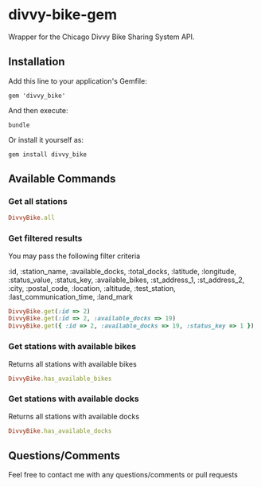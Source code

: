 # divvy-bike-gem
Wrapper for the Chicago Divvy Bike Sharing System API.

## Installation

Add this line to your application's Gemfile:

```
gem 'divvy_bike'
```

And then execute:

```
bundle
```

Or install it yourself as:

```
gem install divvy_bike
```

## Available Commands

### Get all stations

```ruby
DivvyBike.all
```

### Get filtered results
You may pass the following filter criteria

:id, :station_name, :available_docks, :total_docks, :latitude, :longitude, :status_value, :status_key, 
:available_bikes, :st_address_1, :st_address_2, :city, :postal_code, :location, :altitude, :test_station, 
:last_communication_time, :land_mark

```ruby
DivvyBike.get(:id => 2)
DivvyBike.get(:id => 2, :available_docks => 19)
DivvyBike.get({ :id => 2, :available_docks => 19, :status_key => 1 })
```

### Get stations with available bikes
Returns all stations with available bikes

```ruby
DivvyBike.has_available_bikes
```

### Get stations with available docks
Returns all stations with available docks

```ruby
DivvyBike.has_available_docks
```

## Questions/Comments

Feel free to contact me with any questions/comments or pull requests
